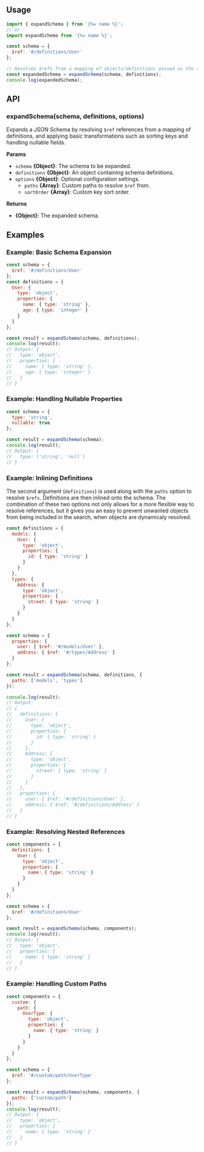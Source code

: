 ## Usage

```js
import { expandSchema } from '{%= name %}';
// or
import expandSchema from '{%= name %}';

const schema = {
  $ref: '#/definitions/User'
};

// Resolves $refs from a mapping of objects/definitions passed as the second argument
const expandedSchema = expandSchema(schema, definitions);
console.log(expandedSchema);
```

## API

### expandSchema(schema, definitions, options)

Expands a JSON Schema by resolving `$ref` references from a mapping of definitions, and applying basic transformations such as sorting keys and handling nullable fields.

**Params**

- `schema` **{Object}**: The schema to be expanded.
- `definitions` **{Object}**: An object containing schema definitions.
- `options` **{Object}**: Optional configuration settings.
  - `paths` **{Array}**: Custom paths to resolve `$ref` from.
  - `sortOrder` **{Array}**: Custom key sort order.

**Returns**

- **{Object}**: The expanded schema.


## Examples

### Example: Basic Schema Expansion

```js
const schema = {
  $ref: '#/definitions/User'
};
const definitions = {
  User: {
    type: 'object',
    properties: {
      name: { type: 'string' },
      age: { type: 'integer' }
    }
  }
};

const result = expandSchema(schema, definitions);
console.log(result);
// Output: {
//   type: 'object',
//   properties: {
//     name: { type: 'string' },
//     age: { type: 'integer' }
//   }
// }
```

### Example: Handling Nullable Properties

```js
const schema = {
  type: 'string',
  nullable: true
};

const result = expandSchema(schema);
console.log(result);
// Output: {
//   type: ['string', 'null']
// }
```


### Example: Inlining Definitions

The second argument (`definitions`) is used along with the `paths` option to resolve `$refs`. Definitions are then inlined onto the schema. The combination of these two options not only allows for a more flexible way to resolve references, but it gives you an easy to prevent unwanted objects from being included in the search, when objects are dynamicaly resolved.

```js
const definitions = {
  models: {
    User: {
      type: 'object',
      properties: {
        id: { type: 'string' }
      }
    }
  },
  types: {
    Address: {
      type: 'object',
      properties: {
        street: { type: 'string' }
      }
    }
  }
};

const schema = {
  properties: {
    user: { $ref: '#/models/User' },
    address: { $ref: '#/types/Address' }
  }
};

const result = expandSchema(schema, definitions, {
  paths: ['models', 'types']
});

console.log(result);
// Output:
// {
//   definitions: {
//     User: {
//       type: 'object',
//       properties: {
//         id: { type: 'string' }
//       }
//     },
//     Address: {
//       type: 'object',
//       properties: {
//         street: { type: 'string' }
//       }
//     }
//   },
//   properties: {
//     user: { $ref: '#/definitions/User' },
//     address: { $ref: '#/definitions/Address' }
//   }
// }
```

### Example: Resolving Nested References

```js
const components = {
  definitions: {
    User: {
      type: 'object',
      properties: {
        name: { type: 'string' }
      }
    }
  }
};

const schema = {
  $ref: '#/definitions/User'
};

const result = expandSchema(schema, components);
console.log(result);
// Output: {
//   type: 'object',
//   properties: {
//     name: { type: 'string' }
//   }
// }
```

### Example: Handling Custom Paths

```js
const components = {
  custom: {
    path: {
      UserType: {
        type: 'object',
        properties: {
          name: { type: 'string' }
        }
      }
    }
  }
};

const schema = {
  $ref: '#/custom/path/UserType'
};

const result = expandSchema(schema, components, {
  paths: ['custom/path']
});
console.log(result);
// Output: {
//   type: 'object',
//   properties: {
//     name: { type: 'string' }
//   }
// }
```
